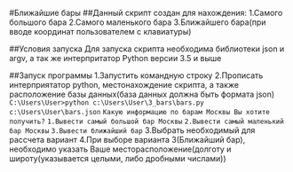 #Ближайшие бары
##Данный скрипт создан для нахождения:
1.Самого большого бара
2.Самого маленького бара
3.Ближайшего бара(при вводе координат пользователем с клавиатуры)

##Условия запуска
Для запуска скрипта необходима библиотеки json и argv, а так же интерпритатор Python версии 3.5 и выше

##Запуск программы
1.Запустить командную строку
2.Прописать интерприятатор python, местонахождение скрипта, а также расположение базы данных(база данных должна быть формата json)
```C:\Users\User>python c:\Users\User\3_bars\bars.py c:\Users\User\bars.json```
```Какую информацию по барам Москвы Вы хотите получить?```
```1.Вывести самый большой бар Москвы```
```2.Вывести самый маленький бар Москвы```
```3.Вывести ближайший бар```
3.Выбрать необходимый для рассчета вариант
4.При выборе варианта 3(Ближайший бар), необходимо указать Ваше месторасположение(долготу и широту(указывается целыми, либо дробными числами))

